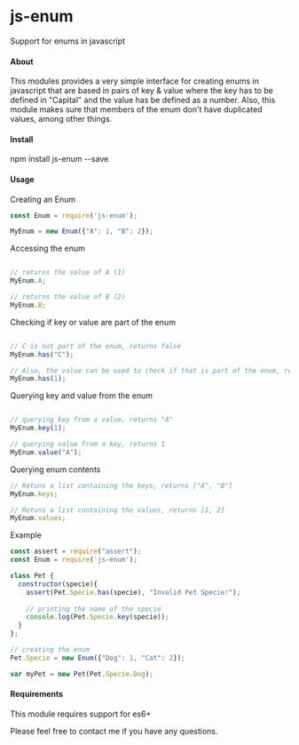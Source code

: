 # js-enum
Support for enums in javascript

#### About
This modules provides a very simple interface for creating enums in javascript that are based in pairs of key & value where the key has to be defined in "Capital" and the value has be defined as a number. Also, this module makes sure that members of the enum don't have duplicated values, among other things.

#### Install
npm install js-enum --save

#### Usage
Creating an Enum
```javascript
const Enum = require('js-enum');

MyEnum = new Enum({"A": 1, "B": 2});
```

Accessing the enum
```javascript

// returns the value of A (1)
MyEnum.A;

// returns the value of B (2)
MyEnum.B;
```

Checking if key or value are part of the enum
```javascript

// C is not part of the enum, returns false
MyEnum.has("C");

// Also, the value can be used to check if that is part of the enum, returns true
MyEnum.has(1);
```

Querying key and value from the enum
```javascript

// querying key from a value, returns "A"
MyEnum.key(1);

// querying value from a key, returns 1
MyEnum.value("A");
```

Querying enum contents
```javascript
// Retuns a list containing the keys, returns ["A", "B"]
MyEnum.keys;

// Retuns a list containing the values, returns [1, 2]
MyEnum.values;
```

Example
```javascript
const assert = require("assert");
const Enum = require('js-enum');

class Pet {
  constructor(specie){
    assert(Pet.Specie.has(specie), "Invalid Pet Specie!");
    
    // printing the name of the specie
    console.log(Pet.Specie.key(specie));
  }
};

// creating the enum
Pet.Specie = new Enum({"Dog": 1, "Cat": 2});

var myPet = new Pet(Pet.Specie.Dog);
```

#### Requirements
This module requires support for es6+

Please feel free to contact me if you have any questions.
